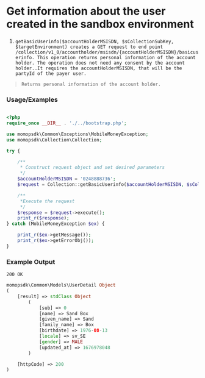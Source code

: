 # Get information about the user created in the sandbox environment

1.	`getBasicUserinfo($accountHolderMSISDN, $sCollectionSubKey, $targetEnvironment) creates a GET request to end point /collection/v1_0/accountholder/msisdn/{accountHolderMSISDN}/basicuserinfo. This operation returns personal information of the account holder. The operation does not need any consent by the account holder..It requires the accountHolderMSISDN, that will be the partyId of the payer user.`

> `Returns personal information of the account holder.`

### Usage/Examples

```php

<?php
require_once __DIR__ . './../bootstrap.php';

use momopsdk\Common\Exceptions\MobileMoneyException;
use momopsdk\Collection\Collection;

try {

    /**
     * Construct request object and set desired parameters
     */
    $accountHolderMSISDN = '0248888736';
    $request = Collection::getBasicUserinfo($accountHolderMSISDN, $sCollectionSubKey, $targetEnvironment);

    /**
     *Execute the request
     */
    $response = $request->execute();
    print_r($response);
} catch (MobileMoneyException $ex) {

    print_r($ex->getMessage());
    print_r($ex->getErrorObj());
}
```

### Example Output
`200 OK`
```php
momopsdk\Common\Models\UserDetail Object
(
    [result] => stdClass Object
        (
            [sub] => 0
            [name] => Sand Box
            [given_name] => Sand
            [family_name] => Box
            [birthdate] => 1976-08-13
            [locale] => sv_SE
            [gender] => MALE
            [updated_at] => 1676978048
        )

    [httpCode] => 200
)

```